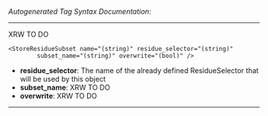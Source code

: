 _Autogenerated Tag Syntax Documentation:_

---
XRW TO DO

```
<StoreResidueSubset name="(string)" residue_selector="(string)"
        subset_name="(string)" overwrite="(bool)" />
```

-   **residue_selector**: The name of the already defined ResidueSelector that will be used by this object
-   **subset_name**: XRW TO DO
-   **overwrite**: XRW TO DO

---
